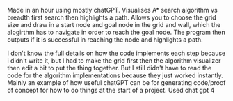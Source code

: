 Made in an hour using mostly chatGPT. Visualises A* search algorithm vs breadth first search then highlights a path. Allows you to choose the grid size and draw in a start node and goal node in the grid and wall, which the alogirthm has to navigate in order to reach the goal node. The program then outputs if it is successful in reaching the node and highlights a path.

I don't know the full details on how the code implements each step because i didn't write it, but I had to make the grid first then the algorithm visualizer then edit a bit to put the thing together.
But I still didn't have to read the code for the algorithm implementations because they just worked instantly.
Mainly an example of how useful chatGPT can be for generating code/proof of concept for how to do things at the start of a project.
Used chat gpt 4
